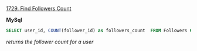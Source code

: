 [1729. Find Followers Count](https://leetcode.com/problems/find-followers-count/description/)

**MySql**

```sql
SELECT user_id, COUNT(follower_id) as followers_count  FROM Followers GROUP BY user_id ORDER BY user_id ASC;
```
*returns the follower count for a user*

```
